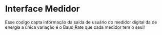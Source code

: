 # Interface Medidor
Esse codigo capta informação da saída de usuário do medidor digital da de energia
a única variação é o Baud Rate que cada medidor tem o seu!!
